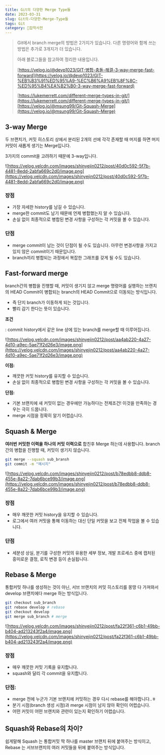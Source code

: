 ```yaml
---
title: Git의 다양한 Merge Type들
date: 2023-03-31
slug: Git의-다양한-Merge-Type들
tags: Git
category: 🙏잡학사전
---
```


> Git에서 branch merge의 방법은 2가지가 있습니다. 다른 명령어와 함께 쓰는 방법은 추가로 3개지가 더 있습니다.
>
> 아래 블로그들을 참고하여 정리한 내용입니다.
>
> [https://velog.io/@devp1023/GIT-병합-충돌-해결-3-way-merge-fast-forward](https://velog.io/@devp1023/GIT-%EB%B3%91%ED%95%A9-%EC%B6%A9%EB%8F%8C-%ED%95%B4%EA%B2%B0-3-way-merge-fast-forward)
>
> [https://lukemerrett.com/different-merge-types-in-git/](https://lukemerrett.com/different-merge-types-in-git/)[https://velog.io/@msung99/Git-Squash-Merge](https://velog.io/@msung99/Git-Squash-Merge)

## **3-way Merge**

두 브랜치가, 커밋 히스토리 상에서 분리된 2개의 선에 각각 존재할 때 머지를 하면 머지 커밋이 새롭게 생기는 Merge입니다.

3가지의 commit을 고려하기 때문에 3-way입니다.

![https://velog.velcdn.com/images/shinyejin0212/post/40d0c592-5f7b-4481-8edd-2abfa669c2d0/image.png](https://velog.velcdn.com/images/shinyejin0212/post/40d0c592-5f7b-4481-8edd-2abfa669c2d0/image.png)

### 장**점**

- 가장 자세한 history를 남길 수 있습니다.
- merge한 commit도 남기 때문에 언제 병합했는지 알 수 있습니다.
- 손실 없이 최종적으로 병합된 변경 사항을 구성하는 각 커밋을 볼 수 있습니다.

### 단점

- merge commit이 남는 것이 단점이 될 수도 있습니다. 아무런 변경사항을 가지고 있지 않은 commit이기 때문입니다.
- branch끼리 병합되는 과정에서 복잡한 그래프를 갖게 될 수도 있습니다.

## Fast-forward merge

branch간의 병합을 진행할 때, 커밋이 생기지 않고 merge 명령어를 실행하는 브랜치의 HEAD Commit이 병합되는 branch의 HEAD Commit으로 이동되는 방식입니다.

- 즉 단지 branch가 이동하게 되는 것입니다.
- 빨리 감기 한다는 뜻이 있습니다.

**조건**

: commit history에서 같은 line 상에 있는 branch를 merge할 때 이루어집니다.

![https://velog.velcdn.com/images/shinyejin0212/post/aa4ab220-4a27-4d10-a9ec-5ae71f2d26e3/image.png](https://velog.velcdn.com/images/shinyejin0212/post/aa4ab220-4a27-4d10-a9ec-5ae71f2d26e3/image.png)

**이점:**

- 깨끗한 커밋 history를 유지할 수 있습니다.
- 손실 없이 최종적으로 병합된 변경 사항을 구성하는 각 커밋을 볼 수 있습니다.

**단점:**

- 기본 브랜치에 새 커밋이 없는 경우에만 가능하다는 전제조건! 이것을 만족하는 경우는 극히 드뭅니다.
- merge 시점을 정확히 알기 어렵습니다.

## Squash & Merge

**여러번 커밋한 이력을 하나의 커밋 이력으로** 합친후 Merge 하는데 사용합니다. branch간의 병합을 진행할 때, 커밋이 생기지 않습니다.

```bash
git merge --squash sub_bransh
git commit -m "메시지"
```

![https://velog.velcdn.com/images/shinyejin0212/post/b78edbb8-ddb8-455e-8a22-7dab6bce99b3/image.png](https://velog.velcdn.com/images/shinyejin0212/post/b78edbb8-ddb8-455e-8a22-7dab6bce99b3/image.png)

### 장점

- 매우 깨끗한 커밋 history을 유지할 수 있습니다.
- 로그에서 여러 커밋을 통해 이동하는 대신 단일 커밋을 보고 전체 작업을 볼 수 있습니다.

### **단점**

- 세분성 상실, 분기를 구성한 커밋의 유용한 세부 정보, 개발 프로세스 중에 캡처된 흥미로운 결정, 로직 변경 등이 손실됩니다.

## Rebase & Merge

통합커밋 하나를 생성하는 것이 아닌, 서브 브랜치의 커밋 히스토리를 몽땅 다 가져와서 develop 브랜치에다 merge 하는 방식입니다.

```bash
git checkout sub_branch
git rebase develop # rebase
git checkout develop
git merge sub_branch # merge
```

![https://velog.velcdn.com/images/shinyejin0212/post/fa22f361-c6b1-49bb-b404-ad213243f2a4/image.png](https://velog.velcdn.com/images/shinyejin0212/post/fa22f361-c6b1-49bb-b404-ad213243f2a4/image.png)

### **장점**

- 매우 깨끗한 커밋 기록을 유지합니다.
- squash와 달리 각 commit을 유지합니다.

### **단점:**

- merge 전에 누군가 기본 브랜치에 커밋하는 경우 다시 rebase를 해야합니다..ㅎ
- 분기 시점(branch 생성 시점)과 merge 시점이 남지 않아 확인이 어렵습니다.
- 어떤 커밋이 어떤 브랜치와 관련이 있는지 확인하기 어렵습니다.

## Squash와 Rebase의 차이?

쉽게말해 Squash 는 통합커밋 딱 하나를 master 브랜치 뒤에 붙여주는 방식이고, Rebase 는 서브브랜치의 여러 커밋들을 뒤에 붙여주는 방식입니다.
